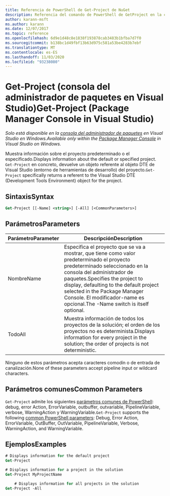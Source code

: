 ```yaml
---
title: Referencia de PowerShell de Get-Project de NuGet
description: Referencia del comando de PowerShell de GetProject en la consola del administrador de paquetes NuGet en Visual Studio.
author: karann-msft
ms.author: karann
ms.date: 12/07/2017
ms.topic: reference
ms.openlocfilehash: 6d9e1d48c8e1838f193878cab3483b1bfba7d7f0
ms.sourcegitcommit: b138bc1d49fbf13b63d975c581a53be4283b7ebf
ms.translationtype: MT
ms.contentlocale: es-ES
ms.lasthandoff: 11/03/2020
ms.locfileid: "93238080"
---
```

# <a name="get-project-package-manager-console-in-visual-studio"></a><span data-ttu-id="ff77b-103">Get-Project (consola del administrador de paquetes en Visual Studio)</span><span class="sxs-lookup"><span data-stu-id="ff77b-103">Get-Project (Package Manager Console in Visual Studio)</span></span>

<span data-ttu-id="ff77b-104">*Solo está disponible en la [consola del administrador de paquetes](../../consume-packages/install-use-packages-powershell.md) en Visual Studio en Windows.*</span><span class="sxs-lookup"><span data-stu-id="ff77b-104">*Available only within the [Package Manager Console](../../consume-packages/install-use-packages-powershell.md) in Visual Studio on Windows.*</span></span>

<span data-ttu-id="ff77b-105">Muestra información sobre el proyecto predeterminado o el especificado.</span><span class="sxs-lookup"><span data-stu-id="ff77b-105">Displays information about the default or specified project.</span></span> <span data-ttu-id="ff77b-106">`Get-Project` en concreto, devuelve un objeto referente al objeto DTE de Visual Studio (entorno de herramientas de desarrollo) del proyecto.</span><span class="sxs-lookup"><span data-stu-id="ff77b-106">`Get-Project` specifically returns a referent to the Visual Studio DTE (Development Tools Environment) object for the project.</span></span>

## <a name="syntax"></a><span data-ttu-id="ff77b-107">Sintaxis</span><span class="sxs-lookup"><span data-stu-id="ff77b-107">Syntax</span></span>

```ps
Get-Project [[-Name] <string>] [-All] [<CommonParameters>]
```

## <a name="parameters"></a><span data-ttu-id="ff77b-108">Parámetros</span><span class="sxs-lookup"><span data-stu-id="ff77b-108">Parameters</span></span>

| <span data-ttu-id="ff77b-109">Parámetro</span><span class="sxs-lookup"><span data-stu-id="ff77b-109">Parameter</span></span> | <span data-ttu-id="ff77b-110">Descripción</span><span class="sxs-lookup"><span data-stu-id="ff77b-110">Description</span></span> |
| --- | --- |
| <span data-ttu-id="ff77b-111">Nombre</span><span class="sxs-lookup"><span data-stu-id="ff77b-111">Name</span></span> | <span data-ttu-id="ff77b-112">Especifica el proyecto que se va a mostrar, que tiene como valor predeterminado el proyecto predeterminado seleccionado en la consola del administrador de paquetes.</span><span class="sxs-lookup"><span data-stu-id="ff77b-112">Specifies the project to display, defaulting to the default project selected in the Package Manager Console.</span></span> <span data-ttu-id="ff77b-113">El modificador-name es opcional.</span><span class="sxs-lookup"><span data-stu-id="ff77b-113">The -Name switch is itself optional.</span></span> |
| <span data-ttu-id="ff77b-114">Todo</span><span class="sxs-lookup"><span data-stu-id="ff77b-114">All</span></span> | <span data-ttu-id="ff77b-115">Muestra información de todos los proyectos de la solución; el orden de los proyectos no es determinista.</span><span class="sxs-lookup"><span data-stu-id="ff77b-115">Displays information for every project in the solution; the order of projects is not deterministic.</span></span> |

<span data-ttu-id="ff77b-116">Ninguno de estos parámetros acepta caracteres comodín o de entrada de canalización.</span><span class="sxs-lookup"><span data-stu-id="ff77b-116">None of these parameters accept pipeline input or wildcard characters.</span></span>

## <a name="common-parameters"></a><span data-ttu-id="ff77b-117">Parámetros comunes</span><span class="sxs-lookup"><span data-stu-id="ff77b-117">Common Parameters</span></span>

<span data-ttu-id="ff77b-118">`Get-Project` admite los siguientes [parámetros comunes de PowerShell](/powershell/module/microsoft.powershell.core/about/about_commonparameters): debug, error Action, ErrorVariable, outbuffer, outvariable, PipelineVariable, verbose, WarningAction y WarningVariable.</span><span class="sxs-lookup"><span data-stu-id="ff77b-118">`Get-Project` supports the following [common PowerShell parameters](/powershell/module/microsoft.powershell.core/about/about_commonparameters): Debug, Error Action, ErrorVariable, OutBuffer, OutVariable, PipelineVariable, Verbose, WarningAction, and WarningVariable.</span></span>

## <a name="examples"></a><span data-ttu-id="ff77b-119">Ejemplos</span><span class="sxs-lookup"><span data-stu-id="ff77b-119">Examples</span></span>

```ps
# Displays information for the default project
Get-Project

# Displays information for a project in the solution
Get-Project MyProjectName

    # Displays information for all projects in the solution
Get-Project -All
```